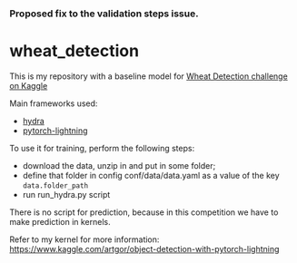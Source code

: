 ### Proposed fix to the validation steps issue.


# wheat_detection
This is my repository with a baseline model for [Wheat Detection challenge on Kaggle](https://www.kaggle.com/c/global-wheat-detection)

Main frameworks used:
* [hydra](https://github.com/facebookresearch/hydra)
* [pytorch-lightning](https://github.com/PyTorchLightning/pytorch-lightning)

To use it for training, perform the following steps:
* download the data, unzip in and put in some folder;
* define that folder in config conf/data/data.yaml as a value of the key `data.folder_path`
* run run_hydra.py script

There is no script for prediction, because in this competition we have to make prediction in kernels.

Refer to my kernel for more information: https://www.kaggle.com/artgor/object-detection-with-pytorch-lightning
